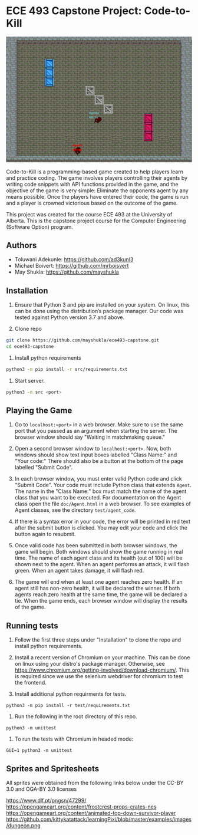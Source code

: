 # ECE 493 Capstone Project: Code-to-Kill

![Screenshot of game](img/screenshot.png)

Code-to-Kill is a programming-based game created to help players learn and practice coding.
The game involves players controlling their agents by writing code snippets with API functions provided in the game, and the objective of the game is very simple: Eliminate the opponents agent by any means possible.
Once the players have entered their code, the game is run and a player is crowned victorious based on the outcome of the game.

This project was created for the course ECE 493 at the University of Alberta.
This is the capstone project course for the Computer Engineering (Software Option) program.

## Authors
- Toluwani Adekunle: https://github.com/ad3kunl3
- Michael Boivert: https://github.com/mrboisvert
- May Shukla: https://github.com/mayshukla

## Installation

1. Ensure that Python 3 and pip are installed on your system. On linux, this can be done using the distribution’s package manager. Our code was tested against Python version 3.7 and above.

1. Clone repo

```bash
git clone https://github.com/mayshukla/ece493-capstone.git
cd ece493-capstone
```

1. Install python requirements

```bash
python3 -m pip install -r src/requirements.txt
```

1. Start server.

```bash
python3 -m src <port>
```

## Playing the Game

1. Go to `localhost:<port>` in a web browser.
   Make sure to use the same port that you passed as an argument when starting the server.
   The browser window should say "Waiting in matchmaking queue."

1. Open a second browser window to `localhost:<port>`.
   Now, both windows should show text input boxes labelled "Class Name:" and "Your code:"
   There should also be a button at the bottom of the page labelled "Submit Code".

1. In each browser window, you must enter valid Python code and click "Submit Code".
   Your code must include Python class that extends `Agent`.
   The name in the "Class Name:" box must match the name of the agent class that you want to be executed.
   For documentation on the Agent class open the file `doc/Agent.html` in a web browser.
   To see examples of Agent classes, see the directory `test/agent_code`.

1. If there is a syntax error in your code, the error will be printed in red text after the submit button is clicked.
   You may edit your code and click the button again to resubmit.

1. Once valid code has been submitted in both browser windows, the game will begin.
   Both windows should show the game running in real time.
   The name of each agent class and its health (out of 100) will be shown next to the agent.
   When an agent performs an attack, it will flash green.
   When an agent takes damage, it will flash red.

1. The game will end when at least one agent reaches zero health.
   If an agent still has non-zero health, it will be declared the winner.
   If both agents reach zero health at the same time, the game will be declared a tie.
   When the game ends, each browser window will display the results of the game.

## Running tests

1. Follow the first three steps under "Installation" to clone the repo and install python requirements.

1. Install a recent version of Chromium on your machine.
   This can be done on linux using your distro's package manager.
   Otherwise, see <https://www.chromium.org/getting-involved/download-chromium/>.
   This is required since we use the selenium webdriver for chromium to test the frontend.

1. Install additional python requirments for tests.
```
python3 -m pip install -r test/requirements.txt
```

1. Run the following in the root directory of this repo.

```
python3 -m unittest
```

1. To run the tests with Chromium in headed mode:

```
GUI=1 python3 -m unittest
```

## Sprites and Spritesheets

All sprites were obtained from the following links below under the CC-BY 3.0 and OGA-BY 3.0 licenses

https://www.dlf.pt/pngsn/47299/
https://opengameart.org/content/frostcrest-props-crates-nes
https://opengameart.org/content/animated-top-down-survivor-player
https://github.com/kittykatattack/learningPixi/blob/master/examples/images/dungeon.png
